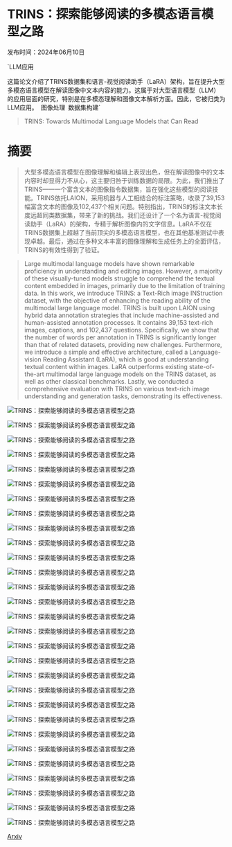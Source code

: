 # TRINS：探索能够阅读的多模态语言模型之路

发布时间：2024年06月10日

`LLM应用

这篇论文介绍了TRINS数据集和语言-视觉阅读助手（LaRA）架构，旨在提升大型多模态语言模型在解读图像中文本内容的能力。这属于对大型语言模型（LLM）的应用层面的研究，特别是在多模态理解和图像文本解析方面。因此，它被归类为LLM应用。` `图像处理` `数据集构建`

> TRINS: Towards Multimodal Language Models that Can Read

# 摘要

> 大型多模态语言模型在图像理解和编辑上表现出色，但在解读图像中的文本内容时却显得力不从心，这主要归咎于训练数据的局限。为此，我们推出了TRINS——一个富含文本的图像指令数据集，旨在强化这些模型的阅读技能。TRINS依托LAION，采用机器与人工相结合的标注策略，收录了39,153幅富含文本的图像及102,437个相关问题。特别指出，TRINS的标注文本长度远超同类数据集，带来了新的挑战。我们还设计了一个名为语言-视觉阅读助手（LaRA）的架构，专精于解析图像内的文字信息。LaRA不仅在TRINS数据集上超越了当前顶尖的多模态语言模型，也在其他基准测试中表现卓越。最后，通过在多种文本丰富的图像理解和生成任务上的全面评估，TRINS的有效性得到了验证。

> Large multimodal language models have shown remarkable proficiency in understanding and editing images. However, a majority of these visually-tuned models struggle to comprehend the textual content embedded in images, primarily due to the limitation of training data. In this work, we introduce TRINS: a Text-Rich image INStruction dataset, with the objective of enhancing the reading ability of the multimodal large language model. TRINS is built upon LAION using hybrid data annotation strategies that include machine-assisted and human-assisted annotation processes. It contains 39,153 text-rich images, captions, and 102,437 questions. Specifically, we show that the number of words per annotation in TRINS is significantly longer than that of related datasets, providing new challenges. Furthermore, we introduce a simple and effective architecture, called a Language-vision Reading Assistant (LaRA), which is good at understanding textual content within images. LaRA outperforms existing state-of-the-art multimodal large language models on the TRINS dataset, as well as other classical benchmarks. Lastly, we conducted a comprehensive evaluation with TRINS on various text-rich image understanding and generation tasks, demonstrating its effectiveness.

![TRINS：探索能够阅读的多模态语言模型之路](../../../paper_images/2406.06730/DataOverview.png)

![TRINS：探索能够阅读的多模态语言模型之路](../../../paper_images/2406.06730/ALLVAexampels.png)

![TRINS：探索能够阅读的多模态语言模型之路](../../../paper_images/2406.06730/distributions.png)

![TRINS：探索能够阅读的多模态语言模型之路](../../../paper_images/2406.06730/wordcloud.png)

![TRINS：探索能够阅读的多模态语言模型之路](../../../paper_images/2406.06730/wordcloud_a.png)

![TRINS：探索能够阅读的多模态语言模型之路](../../../paper_images/2406.06730/image_words_statistics.png)

![TRINS：探索能够阅读的多模态语言模型之路](../../../paper_images/2406.06730/cap_words_statistics.png)

![TRINS：探索能够阅读的多模态语言模型之路](../../../paper_images/2406.06730/question_words_statistics.png)

![TRINS：探索能够阅读的多模态语言模型之路](../../../paper_images/2406.06730/answer_words_statistics.png)

![TRINS：探索能够阅读的多模态语言模型之路](../../../paper_images/2406.06730/qastatistics.png)

![TRINS：探索能够阅读的多模态语言模型之路](../../../paper_images/2406.06730/x1.png)

![TRINS：探索能够阅读的多模态语言模型之路](../../../paper_images/2406.06730/CVPR_LaRA.png)

![TRINS：探索能够阅读的多模态语言模型之路](../../../paper_images/2406.06730/CVPR_LaRA2.png)

![TRINS：探索能够阅读的多模态语言模型之路](../../../paper_images/2406.06730/GenExample.png)

![TRINS：探索能够阅读的多模态语言模型之路](../../../paper_images/2406.06730/annotation_statistics.png)

![TRINS：探索能够阅读的多模态语言模型之路](../../../paper_images/2406.06730/x2.png)

![TRINS：探索能够阅读的多模态语言模型之路](../../../paper_images/2406.06730/x3.png)

![TRINS：探索能够阅读的多模态语言模型之路](../../../paper_images/2406.06730/x4.png)

![TRINS：探索能够阅读的多模态语言模型之路](../../../paper_images/2406.06730/x5.png)

![TRINS：探索能够阅读的多模态语言模型之路](../../../paper_images/2406.06730/x6.png)

![TRINS：探索能够阅读的多模态语言模型之路](../../../paper_images/2406.06730/x7.png)

![TRINS：探索能够阅读的多模态语言模型之路](../../../paper_images/2406.06730/x8.png)

![TRINS：探索能够阅读的多模态语言模型之路](../../../paper_images/2406.06730/x9.png)

![TRINS：探索能够阅读的多模态语言模型之路](../../../paper_images/2406.06730/x10.png)

![TRINS：探索能够阅读的多模态语言模型之路](../../../paper_images/2406.06730/x11.png)

![TRINS：探索能够阅读的多模态语言模型之路](../../../paper_images/2406.06730/x12.png)

![TRINS：探索能够阅读的多模态语言模型之路](../../../paper_images/2406.06730/x13.png)

![TRINS：探索能够阅读的多模态语言模型之路](../../../paper_images/2406.06730/aqaexample1.png)

![TRINS：探索能够阅读的多模态语言模型之路](../../../paper_images/2406.06730/aqaexample2.png)

[Arxiv](https://arxiv.org/abs/2406.06730)